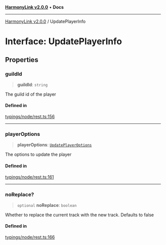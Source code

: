 [**HarmonyLink v2.0.0**](../README.md) • **Docs**

***

[HarmonyLink v2.0.0](../globals.md) / UpdatePlayerInfo

# Interface: UpdatePlayerInfo

## Properties

### guildId

> **guildId**: `string`

The guild id of the player

#### Defined in

[typings/node/rest.ts:156](https://github.com/Joniii11/HarmonyLink/blob/master/src/typings/node/rest.ts#L156)

***

### playerOptions

> **playerOptions**: [`UpdatePlayerOptions`](UpdatePlayerOptions.md)

The options to update the player

#### Defined in

[typings/node/rest.ts:161](https://github.com/Joniii11/HarmonyLink/blob/master/src/typings/node/rest.ts#L161)

***

### noReplace?

> `optional` **noReplace**: `boolean`

Whether to replace the current track with the new track. Defaults to false

#### Defined in

[typings/node/rest.ts:166](https://github.com/Joniii11/HarmonyLink/blob/master/src/typings/node/rest.ts#L166)
